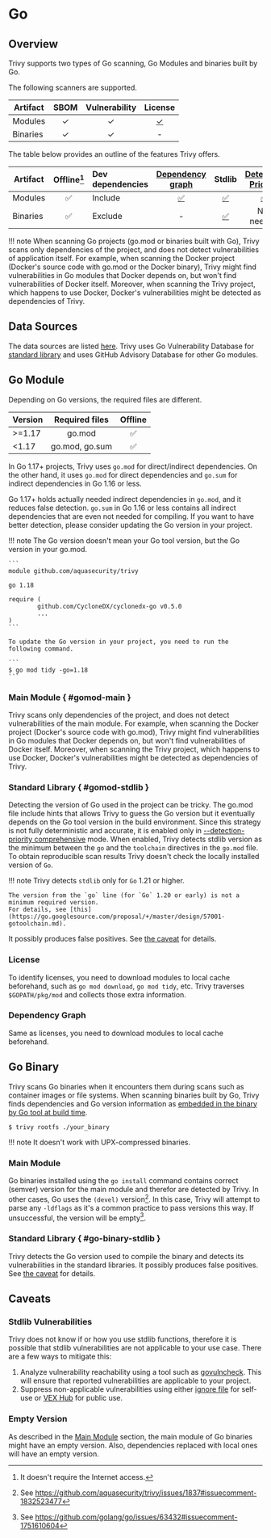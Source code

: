 # Go

## Overview
Trivy supports two types of Go scanning, Go Modules and binaries built by Go.

The following scanners are supported.

| Artifact | SBOM | Vulnerability |    License    |
|----------|:----:|:-------------:|:-------------:|
| Modules  |  ✓   |       ✓       | [✓](#license) |
| Binaries |  ✓   |       ✓       |       -       |

The table below provides an outline of the features Trivy offers.

| Artifact | Offline[^1] | Dev dependencies | [Dependency graph][dependency-graph] |         Stdlib         | [Detection Priority][detection-priority] |
|----------|:-----------:|:-----------------|:------------------------------------:|:----------------------:|:----------------------------------------:|
| Modules  |      ✅      | Include          |        [✅](#dependency-graph)        |   [✅](#gomod-stdlib)   |            [✅](#gomod-stdlib)            |
| Binaries |      ✅      | Exclude          |                  -                   | [✅](#go-binary-stdlib) |                Not needed                |

!!! note
    When scanning Go projects (go.mod or binaries built with Go), Trivy scans only dependencies of the project, and does not detect vulnerabilities of application itself. 
    For example, when scanning the Docker project (Docker's source code with go.mod or the Docker binary), Trivy might find vulnerabilities in Go modules that Docker depends on, but won't find vulnerabilities of Docker itself. Moreover, when scanning the Trivy project, which happens to use Docker, Docker's vulnerabilities might be detected as dependencies of Trivy.

## Data Sources
The data sources are listed [here](../../scanner/vulnerability.md#langpkg-data-sources).
Trivy uses Go Vulnerability Database for [standard library](https://pkg.go.dev/std) and uses GitHub Advisory Database for other Go modules.

## Go Module
Depending on Go versions, the required files are different.

| Version | Required files | Offline |
| ------- | :------------: | :-----: |
| \>=1.17 |     go.mod     |    ✅    |
| <1.17   | go.mod, go.sum |    ✅    |

In Go 1.17+ projects, Trivy uses `go.mod` for direct/indirect dependencies.
On the other hand, it uses `go.mod` for direct dependencies and `go.sum` for indirect dependencies in Go 1.16 or less.

Go 1.17+ holds actually needed indirect dependencies in `go.mod`, and it reduces false detection.
`go.sum` in Go 1.16 or less contains all indirect dependencies that are even not needed for compiling.
If you want to have better detection, please consider updating the Go version in your project.

!!! note
    The Go version doesn't mean your Go tool version, but the Go version in your go.mod.

    ```
    module github.com/aquasecurity/trivy
    
    go 1.18
    
    require (
            github.com/CycloneDX/cyclonedx-go v0.5.0
            ...
    )
    ```

    To update the Go version in your project, you need to run the following command.

    ```
    $ go mod tidy -go=1.18
    ```

### Main Module { #gomod-main }
Trivy scans only dependencies of the project, and does not detect vulnerabilities of the main module. 
For example, when scanning the Docker project (Docker's source code with go.mod), Trivy might find vulnerabilities in Go modules that Docker depends on, but won't find vulnerabilities of Docker itself.
Moreover, when scanning the Trivy project, which happens to use Docker, Docker's vulnerabilities might be detected as dependencies of Trivy.

### Standard Library { #gomod-stdlib }
Detecting the version of Go used in the project can be tricky.
The go.mod file include hints that allows Trivy to guess the Go version but it eventually depends on the Go tool version in the build environment.
Since this strategy is not fully deterministic and accurate, it is enabled only in [--detection-priority comprehensive][detection-priority] mode.
When enabled, Trivy detects stdlib version as the minimum between the `go` and the `toolchain` directives in the `go.mod` file.
To obtain reproducible scan results Trivy doesn't check the locally installed version of `Go`.

!!! note
    Trivy detects `stdlib` only for `Go` 1.21 or higher.

    The version from the `go` line (for `Go` 1.20 or early) is not a minimum required version.
    For details, see [this](https://go.googlesource.com/proposal/+/master/design/57001-gotoolchain.md).

It possibly produces false positives.
See [the caveat](#stdlib-vulnerabilities) for details.

### License
To identify licenses, you need to download modules to local cache beforehand, such as `go mod download`, `go mod tidy`, etc.
Trivy traverses `$GOPATH/pkg/mod` and collects those extra information.

### Dependency Graph
Same as licenses, you need to download modules to local cache beforehand.

## Go Binary
Trivy scans Go binaries when it encounters them during scans such as container images or file systems. 
When scanning binaries built by Go, Trivy finds dependencies and Go version information as [embedded in the binary by Go tool at build time](https://tip.golang.org/doc/go1.18#go-version).

```
$ trivy rootfs ./your_binary
```

!!! note
    It doesn't work with UPX-compressed binaries.

### Main Module
Go binaries installed using the `go install` command contains correct (semver) version for the main module and therefor are detected by Trivy.
In other cases, Go uses the `(devel)` version[^2].
In this case, Trivy will attempt to parse any `-ldflags` as it's a common practice to pass versions this way.
If unsuccessful, the version will be empty[^3].

### Standard Library { #go-binary-stdlib }
Trivy detects the Go version used to compile the binary and detects its vulnerabilities in the standard libraries.
It possibly produces false positives.
See [the caveat](#stdlib-vulnerabilities) for details.

## Caveats

### Stdlib Vulnerabilities
Trivy does not know if or how you use stdlib functions, therefore it is possible that stdlib vulnerabilities are not applicable to your use case.
There are a few ways to mitigate this:

1. Analyze vulnerability reachability using a tool such as [govulncheck](https://pkg.go.dev/golang.org/x/vuln/cmd/govulncheck). This will ensure that reported vulnerabilities are applicable to your project.
2. Suppress non-applicable vulnerabilities using either [ignore file](../../configuration/filtering.md) for self-use or [VEX Hub](../../supply-chain/vex/repo.md) for public use.

### Empty Version
As described in the [Main Module](#gomod-main) section, the main module of Go binaries might have an empty version.
Also, dependencies replaced with local ones will have an empty version.

[^1]: It doesn't require the Internet access.
[^2]: See https://github.com/aquasecurity/trivy/issues/1837#issuecomment-1832523477
[^3]: See https://github.com/golang/go/issues/63432#issuecomment-1751610604

[dependency-graph]: ../../configuration/reporting.md#show-origins-of-vulnerable-dependencies
[toolchain]: https://go.dev/doc/toolchain
[detection-priority]: ../../scanner/vulnerability.md#detection-priority
